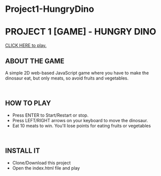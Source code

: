 # Project1-HungryDino

<h1>PROJECT 1 [GAME] - HUNGRY DINO</h1>

<a href="">CLICK HERE to play.</a>
<br>
<h2>ABOUT THE GAME</h2>
<p>A simple 2D web-based JavaScript game where you have to make the dinosaur eat, but only meats, so avoid fruits and vegetables.</p>
<br>
<h2>HOW TO PLAY</h2>
<ul>
<li>Press ENTER to Start/Restart or stop.</li>
<li>Press LEFT/RIGHT arrows on your keyboard to move the dinosaur.</li>
<li>Eat 10 meats to win. You'll lose points for eating fruits or vegetables</li>
</ul>
<br>
<h2>INSTALL IT</h2>
<ul>
<li>Clone/Download this project</li>
<li>Open the index.html file and play</li>
</ul>
